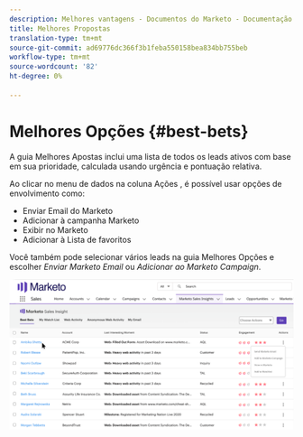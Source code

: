 ```yaml
---
description: Melhores vantagens - Documentos do Marketo - Documentação do produto
title: Melhores Propostas
translation-type: tm+mt
source-git-commit: ad69776dc366f3b1feba550158bea834bb755beb
workflow-type: tm+mt
source-wordcount: '82'
ht-degree: 0%

---
```



# Melhores Opções {#best-bets}

A guia Melhores Apostas inclui uma lista de todos os leads ativos com base em sua prioridade, calculada usando urgência e pontuação relativa.

Ao clicar no menu de dados na coluna Ações , é possível usar opções de envolvimento como:

* Enviar Email do Marketo
* Adicionar à campanha Marketo
* Exibir no Marketo
* Adicionar à Lista de favoritos

Você também pode selecionar vários leads na guia Melhores Opções e escolher _Enviar Marketo Email_ ou _Adicionar ao Marketo Campaign_.

![](assets/best-bets-1.png)
